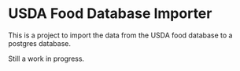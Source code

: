 # USDA Food Database Importer

This is a project to import the data from the USDA food database to a postgres database. 

Still a work in progress.
